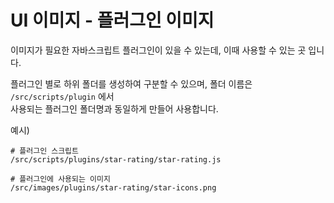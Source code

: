 # UI 이미지 - 플러그인 이미지

이미지가 필요한 자바스크립트 플러그인이 있을 수 있는데, 이때 사용할 수 있는 곳 입니다.

플러그인 별로 하위 폴더를 생성하여 구분할 수 있으며, 폴더 이름은 `/src/scripts/plugin` 에서  
사용되는 플러그인 폴더명과 동일하게 만들어 사용합니다.


예시)  

```
# 플러그인 스크립트
/src/scripts/plugins/star-rating/star-rating.js

# 플러그인에 사용되는 이미지
/src/images/plugins/star-rating/star-icons.png
```
